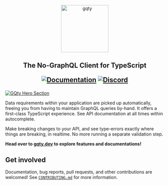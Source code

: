 <p align="center">
  <a href="https://gqty.dev">
    <img src="https://github.com/gqty-dev/gqty/raw/main/internal/images/logo.png" height="150" alt="gqty" />
  </a>
</p>

<h2 align="center">
  The No-GraphQL Client for TypeScript

[![Documentation](https://img.shields.io/badge/documentation-documentation?color=C00B84)](https://gqty.dev)
[![Discord](https://img.shields.io/discord/874477141834739762?color=7289d9&label=discord)](https://discord.gg/U967mp5qbQ)

</h2>

[![GQty Hero Section](https://github.com/gqty-dev/gqty/raw/main/internal/images/hero.png)](https://gqty.dev)

Data requirements within your application are picked up automatically, freeing
you from having to maintain GraphQL queries by-hand. It offers a first-class
TypeScript experience. See API documentation at all times within autocomplete.

Make breaking changes to your API, and see type-errors exactly where things are
breaking, in realtime. No more running a separate validation step.

**Head over to [gqty.dev](https://gqty.dev) to explore features and
documentations!**

## Get involved

Documentation, bug reports, pull requests, and other contributions are welcomed!
See [`CONTRIBUTING.md`](CONTRIBUTING.md) for more information.
